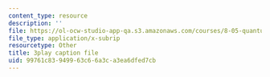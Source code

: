 ```yaml
---
content_type: resource
description: ''
file: https://ol-ocw-studio-app-qa.s3.amazonaws.com/courses/8-05-quantum-physics-ii-fall-2013/99761c83949963c66a3ca3ea6dfed7cb_t3r9j7YUFrs.srt
file_type: application/x-subrip
resourcetype: Other
title: 3play caption file
uid: 99761c83-9499-63c6-6a3c-a3ea6dfed7cb
---
```

